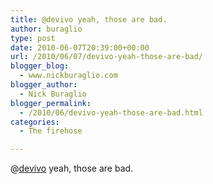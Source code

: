 ```yaml
---
title: @devivo yeah, those are bad.
author: buraglio
type: post
date: 2010-06-07T20:39:00+00:00
url: /2010/06/07/devivo-yeah-those-are-bad/
blogger_blog:
  - www.nickburaglio.com
blogger_author:
  - Nick Buraglio
blogger_permalink:
  - /2010/06/devivo-yeah-those-are-bad.html
categories:
  - The firehose

---
```

@[devivo][1] yeah, those are bad.

 [1]: http://twitter.com/devivo